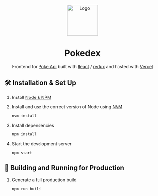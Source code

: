 <div align="center">
  <img alt="Logo" src="https://user-images.githubusercontent.com/11186378/87845013-cfa3bd00-c8e2-11ea-8e17-d95bdf104eda.png" width="100" />
</div>
<h1 align="center">
  Pokedex
</h1>
<p align="center">
  Frontend for  <a href="https://pokeapi.co/" target="_blank">Poke Api</a> built with <a href="https://reactjs.org/" target="_blank">React</a> / <a href="https://redux.js.org/" target="_blank">redux</a> and hosted with <a href="http://vercel.com/" target="_blank">Vercel</a>
</p>

## 🛠 Installation & Set Up

1. Install [Node & NPM](https://nodejs.org/en/download/)

2. Install and use the correct version of Node using [NVM](https://github.com/nvm-sh/nvm)

   ```sh
   nvm install
   ```

3. Install dependencies

   ```sh
   npm install
   ```

4. Start the development server

   ```sh
   npm start
   ```

## 🚀 Building and Running for Production

1. Generate a full production build

   ```sh
   npm run build
   ```
